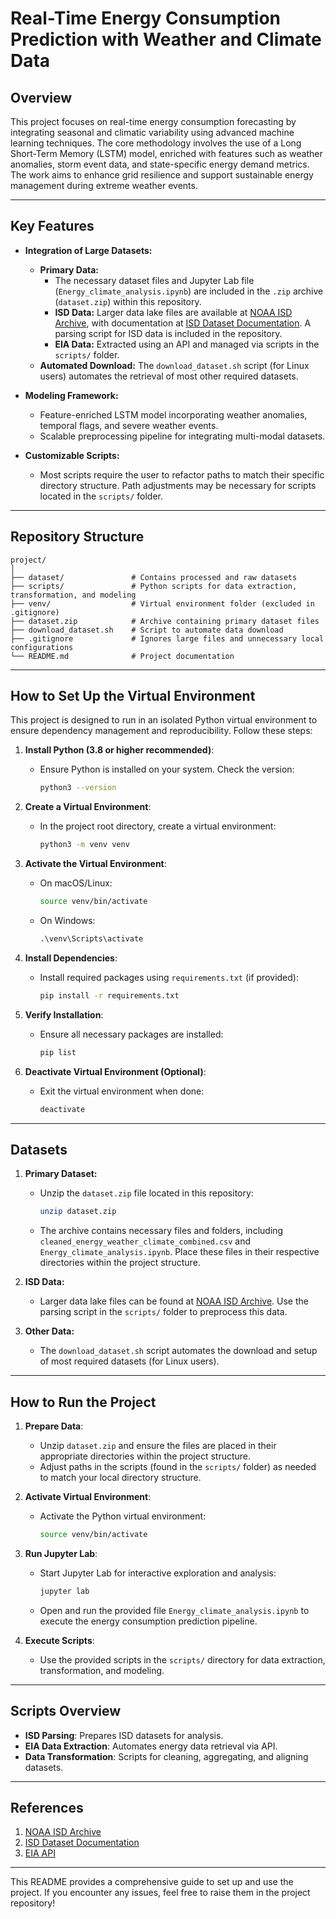 

# **Real-Time Energy Consumption Prediction with Weather and Climate Data**

## **Overview**
This project focuses on real-time energy consumption forecasting by integrating seasonal and climatic variability using advanced machine learning techniques. The core methodology involves the use of a Long Short-Term Memory (LSTM) model, enriched with features such as weather anomalies, storm event data, and state-specific energy demand metrics. The work aims to enhance grid resilience and support sustainable energy management during extreme weather events.

---

## **Key Features**
- **Integration of Large Datasets:**
  - **Primary Data:**
    - The necessary dataset files and Jupyter Lab file (`Energy_climate_analysis.ipynb`) are included in the `.zip` archive (`dataset.zip`) within this repository.
    - **ISD Data:** Larger data lake files are available at [NOAA ISD Archive](https://www.ncei.noaa.gov/data/global-hourly/archive/isd/), with documentation at [ISD Dataset Documentation](https://www.ncei.noaa.gov/data/global-hourly/doc/). A parsing script for ISD data is included in the repository.
    - **EIA Data:** Extracted using an API and managed via scripts in the `scripts/` folder.
  - **Automated Download:** The `download_dataset.sh` script (for Linux users) automates the retrieval of most other required datasets.

- **Modeling Framework:**
  - Feature-enriched LSTM model incorporating weather anomalies, temporal flags, and severe weather events.
  - Scalable preprocessing pipeline for integrating multi-modal datasets.
  
- **Customizable Scripts:**
  - Most scripts require the user to refactor paths to match their specific directory structure. Path adjustments may be necessary for scripts located in the `scripts/` folder.

---

## **Repository Structure**
```
project/
│
├── dataset/               # Contains processed and raw datasets
├── scripts/               # Python scripts for data extraction, transformation, and modeling
├── venv/                  # Virtual environment folder (excluded in .gitignore)
├── dataset.zip            # Archive containing primary dataset files
├── download_dataset.sh    # Script to automate data download
├── .gitignore             # Ignores large files and unnecessary local configurations
└── README.md              # Project documentation
```

---

## **How to Set Up the Virtual Environment**

This project is designed to run in an isolated Python virtual environment to ensure dependency management and reproducibility. Follow these steps:

1. **Install Python (3.8 or higher recommended)**:
   - Ensure Python is installed on your system. Check the version:
     ```bash
     python3 --version
     ```

2. **Create a Virtual Environment**:
   - In the project root directory, create a virtual environment:
     ```bash
     python3 -m venv venv
     ```

3. **Activate the Virtual Environment**:
   - On macOS/Linux:
     ```bash
     source venv/bin/activate
     ```
   - On Windows:
     ```cmd
     .\venv\Scripts\activate
     ```

4. **Install Dependencies**:
   - Install required packages using `requirements.txt` (if provided):
     ```bash
     pip install -r requirements.txt
     ```

5. **Verify Installation**:
   - Ensure all necessary packages are installed:
     ```bash
     pip list
     ```

6. **Deactivate Virtual Environment (Optional)**:
   - Exit the virtual environment when done:
     ```bash
     deactivate
     ```

---

## **Datasets**

1. **Primary Dataset:**
   - Unzip the `dataset.zip` file located in this repository:
     ```bash
     unzip dataset.zip
     ```
   - The archive contains necessary files and folders, including `cleaned_energy_weather_climate_combined.csv` and `Energy_climate_analysis.ipynb`. Place these files in their respective directories within the project structure.

2. **ISD Data:**
   - Larger data lake files can be found at [NOAA ISD Archive](https://www.ncei.noaa.gov/data/global-hourly/archive/isd/). Use the parsing script in the `scripts/` folder to preprocess this data.

3. **Other Data:**
   - The `download_dataset.sh` script automates the download and setup of most required datasets (for Linux users).

---

## **How to Run the Project**

1. **Prepare Data**:
   - Unzip `dataset.zip` and ensure the files are placed in their appropriate directories within the project structure.
   - Adjust paths in the scripts (found in the `scripts/` folder) as needed to match your local directory structure.

2. **Activate Virtual Environment**:
   - Activate the Python virtual environment:
     ```bash
     source venv/bin/activate
     ```

3. **Run Jupyter Lab**:
   - Start Jupyter Lab for interactive exploration and analysis:
     ```bash
     jupyter lab
     ```
   - Open and run the provided file `Energy_climate_analysis.ipynb` to execute the energy consumption prediction pipeline.

4. **Execute Scripts**:
   - Use the provided scripts in the `scripts/` directory for data extraction, transformation, and modeling.

---

## **Scripts Overview**
- **ISD Parsing**: Prepares ISD datasets for analysis.
- **EIA Data Extraction**: Automates energy data retrieval via API.
- **Data Transformation**: Scripts for cleaning, aggregating, and aligning datasets.

---

## **References**
1. [NOAA ISD Archive](https://www.ncei.noaa.gov/data/global-hourly/archive/isd/)
2. [ISD Dataset Documentation](https://www.ncei.noaa.gov/data/global-hourly/doc/)
3. [EIA API](https://api.eia.gov/)

---

This README provides a comprehensive guide to set up and use the project. If you encounter any issues, feel free to raise them in the project repository!